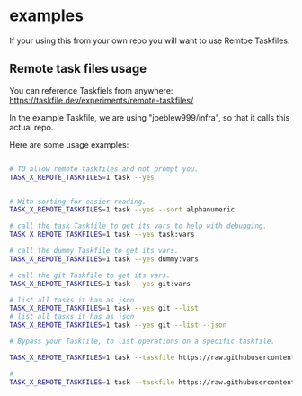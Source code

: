 # examples

If your using this from your own repo you will want to use Remtoe Taskfiles.

## Remote task files usage

You can reference Taskfiels from anywhere: https://taskfile.dev/experiments/remote-taskfiles/

In the example Taskfile, we are using "joeblew999/infra", so that it calls this actual repo.

Here are some usage examples:

```sh

# TO allow remote taskfiles and not prompt you.
TASK_X_REMOTE_TASKFILES=1 task --yes


# With sorting for easier reading.
TASK_X_REMOTE_TASKFILES=1 task --yes --sort alphanumeric

# call the task Taskfile to get its vars to help with debugging.
TASK_X_REMOTE_TASKFILES=1 task --yes task:vars

# call the dummy Taskfile to get its vars.
TASK_X_REMOTE_TASKFILES=1 task --yes dummy:vars

# call the git Taskfile to get its vars.
TASK_X_REMOTE_TASKFILES=1 task --yes git:vars

# list all tasks it has as json
TASK_X_REMOTE_TASKFILES=1 task --yes git --list
# list all tasks it has as json
TASK_X_REMOTE_TASKFILES=1 task --yes git --list --json

# Bypass your Taskfile, to list operations on a specific taskfile.

TASK_X_REMOTE_TASKFILES=1 task --taskfile https://raw.githubusercontent.com/joeblew999/infra/main/taskfiles/git_taskfile.yml --list

# 
TASK_X_REMOTE_TASKFILES=1 task --taskfile https://raw.githubusercontent.com/joeblew999/infra/main/example/Taskfile.yml --list


```